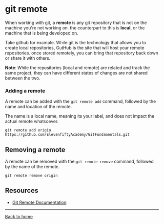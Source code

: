 # git remote

When working with git, a **remote** is any git repository that is not on the machine you're not working on. the counterpart to this is **local**, or the machine that is being developed on.

Take github for example. While git is the technology that allows you to create local repositories, GutHub is the site that will host your remote repositories. once stored remotely, you can bring that repository back down or share it with others.

**Note**: While the repositories (local and remote) are related and track the same project, they can have different states of changes are not shared between the two.

### Adding a remote

A remote can be added with the `git remote add` command, followed by the name and location of the remote.

The name is a local name, meaning its your label, and does not impact the actual remote whatsoever.

```
git remote add origin https://github.com/ElevenfiftyAcademy/GitFundamentals.git
```

## Removing a remote

A remote can be removed with the `git remote remove` command, followed by the name of the remote.

```
git remote remove origin
```

## Resources

- [Git Remote Documentation](https://git-scm.com/docs/git-remote)

---

[Back to home](../README.md)